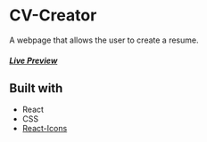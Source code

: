 # **CV-Creator**
A webpage that allows the user to create a resume. 


#### *[Live Preview](https://lichaa824.github.io/cv-project/)*

## Built with

- React
- CSS
- [React-Icons](https://react-icons.github.io/react-icons/)

